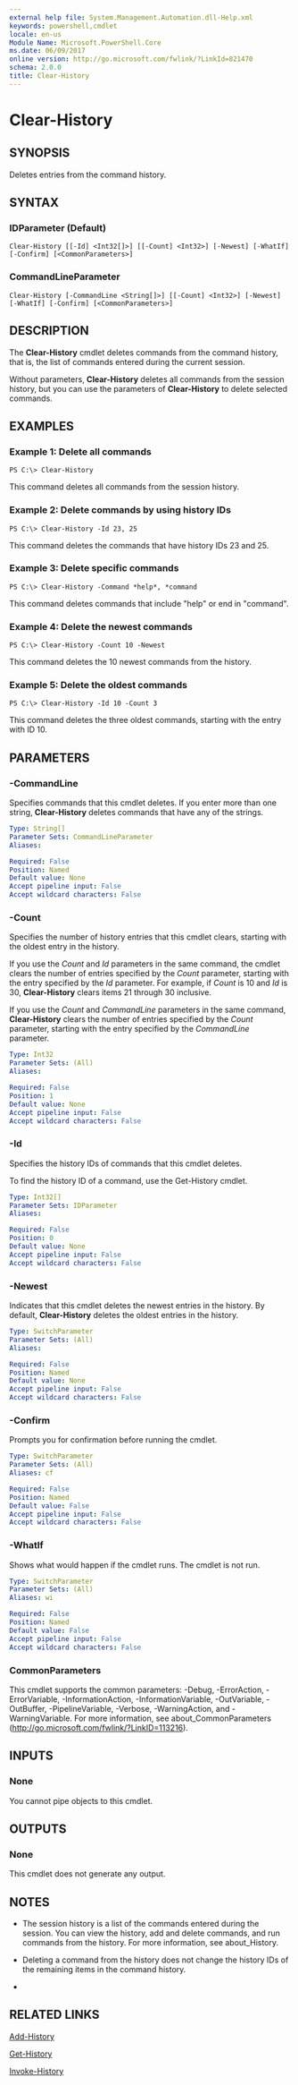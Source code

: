```yaml
---
external help file: System.Management.Automation.dll-Help.xml
keywords: powershell,cmdlet
locale: en-us
Module Name: Microsoft.PowerShell.Core
ms.date: 06/09/2017
online version: http://go.microsoft.com/fwlink/?LinkId=821470
schema: 2.0.0
title: Clear-History
---
```


# Clear-History

## SYNOPSIS
Deletes entries from the command history.

## SYNTAX

### IDParameter (Default)
```
Clear-History [[-Id] <Int32[]>] [[-Count] <Int32>] [-Newest] [-WhatIf] [-Confirm] [<CommonParameters>]
```

### CommandLineParameter
```
Clear-History [-CommandLine <String[]>] [[-Count] <Int32>] [-Newest] [-WhatIf] [-Confirm] [<CommonParameters>]
```

## DESCRIPTION
The **Clear-History** cmdlet deletes commands from the command history, that is, the list of commands entered during the current session.

Without parameters, **Clear-History** deletes all commands from the session history, but you can use the parameters of **Clear-History** to delete selected commands.

## EXAMPLES

### Example 1: Delete all commands
```
PS C:\> Clear-History
```

This command deletes all commands from the session history.

### Example 2: Delete commands by using history IDs
```
PS C:\> Clear-History -Id 23, 25
```

This command deletes the commands that have history IDs 23 and 25.

### Example 3: Delete specific commands
```
PS C:\> Clear-History -Command *help*, *command
```

This command deletes commands that include "help" or end in "command".

### Example 4: Delete the newest commands
```
PS C:\> Clear-History -Count 10 -Newest
```

This command deletes the 10 newest commands from the history.

### Example 5: Delete the oldest commands
```
PS C:\> Clear-History -Id 10 -Count 3
```

This command deletes the three oldest commands, starting with the entry with ID 10.

## PARAMETERS

### -CommandLine
Specifies commands that this cmdlet deletes.
If you enter more than one string, **Clear-History** deletes commands that have any of the strings.

```yaml
Type: String[]
Parameter Sets: CommandLineParameter
Aliases:

Required: False
Position: Named
Default value: None
Accept pipeline input: False
Accept wildcard characters: False
```

### -Count
Specifies the number of history entries that this cmdlet clears, starting with the oldest entry in the history.

If you use the *Count* and *Id* parameters in the same command, the cmdlet clears the number of entries specified by the *Count* parameter, starting with the entry specified by the *Id* parameter.
For example, if *Count* is 10 and *Id* is 30, **Clear-History** clears items 21 through 30 inclusive.

If you use the *Count* and *CommandLine* parameters in the same command, **Clear-History** clears the number of entries specified by the *Count* parameter, starting with the entry specified by the *CommandLine* parameter.

```yaml
Type: Int32
Parameter Sets: (All)
Aliases:

Required: False
Position: 1
Default value: None
Accept pipeline input: False
Accept wildcard characters: False
```

### -Id
Specifies the history IDs of commands that this cmdlet deletes.

To find the history ID of a command, use the Get-History cmdlet.

```yaml
Type: Int32[]
Parameter Sets: IDParameter
Aliases:

Required: False
Position: 0
Default value: None
Accept pipeline input: False
Accept wildcard characters: False
```

### -Newest
Indicates that this cmdlet deletes the newest entries in the history.
By default, **Clear-History** deletes the oldest entries in the history.

```yaml
Type: SwitchParameter
Parameter Sets: (All)
Aliases:

Required: False
Position: Named
Default value: None
Accept pipeline input: False
Accept wildcard characters: False
```

### -Confirm
Prompts you for confirmation before running the cmdlet.

```yaml
Type: SwitchParameter
Parameter Sets: (All)
Aliases: cf

Required: False
Position: Named
Default value: False
Accept pipeline input: False
Accept wildcard characters: False
```

### -WhatIf
Shows what would happen if the cmdlet runs.
The cmdlet is not run.

```yaml
Type: SwitchParameter
Parameter Sets: (All)
Aliases: wi

Required: False
Position: Named
Default value: False
Accept pipeline input: False
Accept wildcard characters: False
```

### CommonParameters
This cmdlet supports the common parameters: -Debug, -ErrorAction, -ErrorVariable, -InformationAction, -InformationVariable, -OutVariable, -OutBuffer, -PipelineVariable, -Verbose, -WarningAction, and -WarningVariable. For more information, see about_CommonParameters (http://go.microsoft.com/fwlink/?LinkID=113216).

## INPUTS

### None
You cannot pipe objects to this cmdlet.

## OUTPUTS

### None
This cmdlet does not generate any output.

## NOTES
* The session history is a list of the commands entered during the session. You can view the history, add and delete commands, and run commands from the history. For more information, see about_History.
* Deleting a command from the history does not change the history IDs of the remaining items in the command history.

*

## RELATED LINKS

[Add-History](Add-History.md)

[Get-History](Get-History.md)

[Invoke-History](Invoke-History.md)